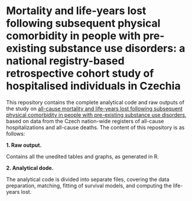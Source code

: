 # Mortality and life-years lost following subsequent physical comorbidity in people with pre-existing substance use disorders: a national registry-based retrospective cohort study of hospitalised individuals in Czechia

This repository contains the complete analytical code and raw outputs of the study on <a href="https://www.thelancet.com/journals/lanpsy/article/PIIS2215-0366(22)00335-2/fulltext">all-cause mortality and life-years lost following subsequent physical comorbidity in people with pre-existing substance use disorders</a>, based on data from the Czech nation-wide registers of all-cause hospitalizations and all-cause deaths. The content of this repository is as follows:
 
 <b>1. Raw output.</b> 
 
 Contains all the unedited tables and graphs, as generated in R. 

<b>2. Analytical dode.</b> 
 
 The analytical code is divided into separate files, covering the data preparation, matching, fitting of survival models, and computing the life-years lost.

